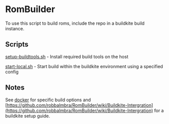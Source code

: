 # RomBuilder

To use this script to build roms, include the repo in a buildkite build instance.

## Scripts

[setup-buildtools.sh](scripts/setup-buildtools.sh) - Install required build tools on the host

[start-local.sh](scripts/start-local.sh) - Start build within the buildkite environment using a specified config

## Notes

See [docker](docker) for specific build options and [https://github.com/robbalmbra/RomBuilder/wiki/Buildkite-Intergration](https://github.com/robbalmbra/RomBuilder/wiki/Buildkite-Intergration) for a buildkite setup guide.
